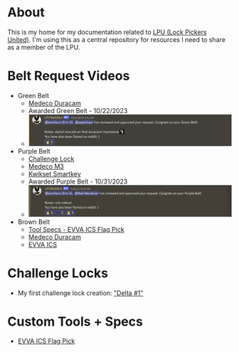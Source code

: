 # About
This is my home for my documentation related to [LPU (Lock Pickers United)](https://www.reddit.com/r/lockpicking/). I'm using this as a central repository for resources I need to share as a member of the LPU.

# Belt Request Videos
* Green Belt
  * [Medeco Duracam](https://www.youtube.com/watch?v=23MHaHG4b7k)
  * Awarded Green Belt - 10/22/2023
  * ![Green Belt Approved](green_belt_approval.png)
* Purple Belt
  * [Challenge Lock](https://github.com/eschlenz/Lock-Picking-Public/tree/main/LPU/DELTA_1)
  * [Medeco M3](https://www.youtube.com/watch?v=1w8HsfxLv5I)
  * [Kwikset Smartkey](https://youtu.be/kC1vp0_bt5g?si=q81mX55eXcMq27L8)
  * Awarded Purple Belt - 10/31/2023
  * ![Purple Belt Approved](purple_belt_approval.png)
* Brown Belt
  * [Tool Specs - EVVA ICS Flag Pick](https://github.com/eschlenz/Lock-Picking-Public/tree/main/LPU/Tools/EVVA%20ICS%20Flag%20Pick)
  * [Medeco Duracam](https://www.youtube.com/watch?v=23MHaHG4b7k)
  * [EVVA ICS](https://www.youtube.com/watch?v=zhpDa8Lffy0)

# Challenge Locks
* My first challenge lock creation: ["Delta #1"](DELTA_1)

# Custom Tools + Specs
* [EVVA ICS Flag Pick](https://github.com/eschlenz/Lock-Picking-Public/tree/main/LPU/Tools/EVVA%20ICS%20Flag%20Pick)
